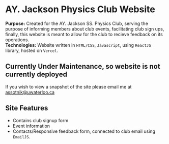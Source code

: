 # AY. Jackson Physics Club Website

**Purpose:** Created for the AY. Jackson SS. Physics Club, serving the purpose of informing members about club events, facilitating club sign ups, finally, this website is meant to allow for the club to recieve feedback on its operations.\
**Technologies:** Website written in `HTML/CSS`, `Javascript`, using `ReactJS` library, hosted on `Vercel`.

## **Currently Under Maintenance, so website is not currently deployed**

If you wish to view a snapshot of the site please email me at assotnik@uwaterloo.ca

## Site Features

- Contains club signup form
- Event information
- Contacts/Responsive feedback form, connected to club email using `EmailJS`.
